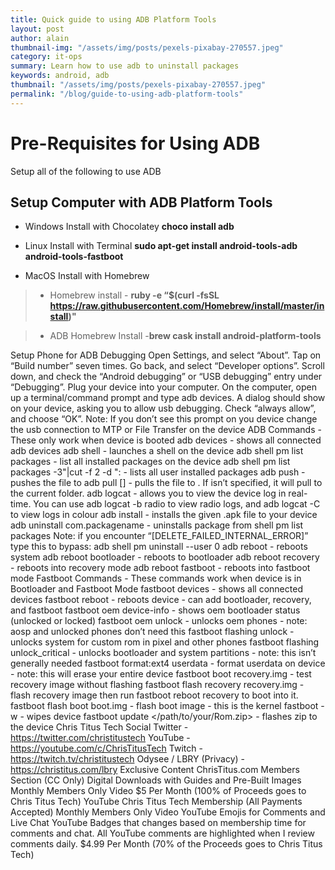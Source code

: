 ```yaml
---
title: Quick guide to using ADB Platform Tools
layout: post
author: alain
thumbnail-img: "/assets/img/posts/pexels-pixabay-270557.jpeg"
category: it-ops
summary: Learn how to use adb to uninstall packages
keywords: android, adb
thumbnail: "/assets/img/posts/pexels-pixabay-270557.jpeg"
permalink: "/blog/guide-to-using-adb-platform-tools"
---
```


# Pre-Requisites for Using ADB

Setup all of the following to use ADB

## Setup Computer with ADB Platform Tools

- Windows Install with Chocolatey **choco install adb**

- Linux Install with Terminal **sudo apt-get install android-tools-adb android-tools-fastboot**

- MacOS Install with Homebrew

>- Homebrew install - **ruby -e “$(curl -fsSL https://raw.githubusercontent.com/Homebrew/install/master/install)"**

>- ADB Homebrew Install -**brew cask install android-platform-tools**

Setup Phone for ADB Debugging
Open Settings, and select “About”.
Tap on “Build number” seven times.
Go back, and select “Developer options”.
Scroll down, and check the “Android debugging” or “USB debugging” entry under “Debugging”.
Plug your device into your computer.
On the computer, open up a terminal/command prompt and type adb devices.
A dialog should show on your device, asking you to allow usb debugging. Check “always allow”, and choose “OK”.
Note: If you don’t see this prompt on you device change the usb connection to MTP or File Transfer on the device
ADB Commands - These only work when device is booted
adb devices - shows all connected adb devices
adb shell - launches a shell on the device
adb shell pm list packages - list all installed packages on the device
adb shell pm list packages -3"|cut -f 2 -d ": - lists all user installed packages
adb push <local> <remote> - pushes the file to
adb pull <remote> [<local>] - pulls the file to . If isn’t specified, it will pull to the current folder.
adb logcat - allows you to view the device log in real-time. You can use adb logcat -b radio to view radio logs, and adb logcat -C to view logs in colour
adb install <file> - installs the given .apk file to your device
adb uninstall com.packagename - uninstalls package from shell pm list packages
Note: if you encounter “[DELETE_FAILED_INTERNAL_ERROR]” type this to bypass: adb shell pm uninstall --user 0 <appname>
adb reboot - reboots system
adb reboot bootloader - reboots to bootloader
adb reboot recovery - reboots into recovery mode
adb reboot fastboot - reboots into fastboot mode
Fastboot Commands - These commands work when device is in Bootloader and Fastboot Mode
fastboot devices - shows all connected devices
fastboot reboot - reboots device - can add bootloader, recovery, and fastboot
fastboot oem device-info - shows oem bootloader status (unlocked or locked)
fastboot oem unlock - unlocks oem phones - note: aosp and unlocked phones don’t need this
fastboot flashing unlock - unlocks system for custom rom in pixel and other phones
fastboot flashing unlock_critical - unlocks bootloader and system partitions - note: this isn’t generally needed
fastboot format:ext4 userdata - format userdata on device - note: this will erase your entire device
fastboot boot recovery.img - test recovery image without flashing
fastboot flash recovery recovery.img - flash recovery image then run fastboot reboot recovery to boot into it.
fastboot flash boot boot.img - flash boot image - this is the kernel
fastboot -w - wipes device
fastboot update </path/to/your/Rom.zip> - flashes zip to the device
Chris Titus Tech
Social
Twitter - https://twitter.com/christitustech
YouTube - https://youtube.com/c/ChrisTitusTech
Twitch - https://twitch.tv/christitustech
Odysee / LBRY (Privacy) - https://christitus.com/lbry
Exclusive Content
ChrisTitus.com Members Section (CC Only)
Digital Downloads with Guides and Pre-Built Images
Monthly Members Only Video
$5 Per Month (100% of Proceeds goes to Chris Titus Tech)
YouTube Chris Titus Tech Membership (All Payments Accepted)
Monthly Members Only Video
YouTube Emojis for Comments and Live Chat
YouTube Badges that changes based on membership time for comments and chat.
All YouTube comments are highlighted when I review comments daily.
$4.99 Per Month (70% of the Proceeds goes to Chris Titus Tech)
